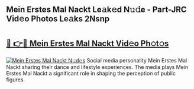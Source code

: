 ## Mein Erstes Mal Nackt Le𝚊k𝚎d N𝚞𝚍e - Part-JRC Vid𝚎o Photos Le𝚊ks 2Nsnp

# <h2><a href="http://fb5mgpr.evod.top/?m=Mein+Erstes+Mal+Nackt">🔗 👉🔴 Mein Erstes Mal Nackt Vid𝚎o Ph𝚘t𝚘s</a></h2>

[![Mein Erstes Mal Nackt N𝚞d𝚎s](https://i.imgur.com/8V9OHl7.gif)](http://fb5mgpr.evod.top/?m=Mein+Erstes+Mal+Nackt)
Social media personality Mein Erstes Mal Nackt sharing their dance and lifestyle experiences. The media plays Mein Erstes Mal Nackt a significant role in shaping the perception of public figures. 
